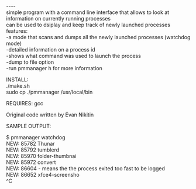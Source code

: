 ----<br>
simple program with a command line interface that allows to look at information on currently running processes<br>
can be used to dsiplay and keep track of newly launched processes<br>
features:<br>
 -a mode that scans and dumps all the newly launched processes (watchdog mode)<br>
 -detailed information on a process id<br>
 -shows what command was used to launch the process<br>
 -dump to file option<br>
 -run pmmanager h for more information<br>

INSTALL:<br>
 ./make.sh<br>
 sudo cp ./pmmanager /usr/local/bin

REQUIRES:
 gcc

Original code written by Evan Nikitin

SAMPLE OUTPUT:


$ pmmanager watchdog<br>
NEW: 85782 Thunar<br>
NEW: 85792 tumblerd<br>
NEW: 85970 folder-thumbnai<br>
NEW: 85972 convert<br>
NEW: 86604 <exited> - means the the process exited too fast to be logged<br>
NEW: 86652 xfce4-screensho<br>
^C
